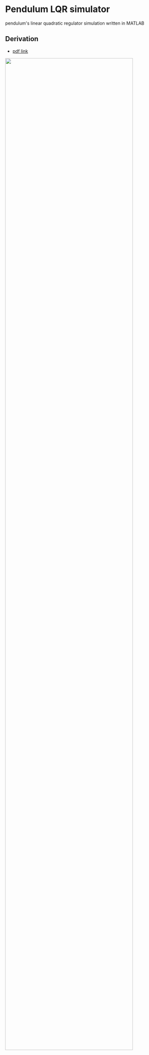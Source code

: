 # Pendulum LQR simulator
 pendulum's linear quadratic regulator simulation written in MATLAB
 
 ## Derivation
 
* [pdf link](https://github.com/shengwen-tw/pendulum_lqr_sim/raw/master/lqr.pdf)

 <img src="https://github.com/shengwen-tw/pendulum_lqr_sim/blob/master/math.png?raw=true" width="90%" height="90%">
